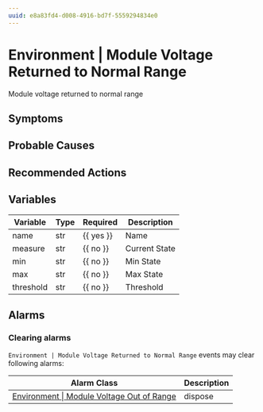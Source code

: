 ```yaml
---
uuid: e8a83fd4-d008-4916-bd7f-5559294834e0
---
```

# Environment | Module Voltage Returned to Normal Range

Module voltage returned to normal range

## Symptoms

## Probable Causes

## Recommended Actions

## Variables

| Variable  | Type | Required  | Description   |
| --------- | ---- | --------- | ------------- |
| name      | str  | {{ yes }} | Name          |
| measure   | str  | {{ no }}  | Current State |
| min       | str  | {{ no }}  | Min State     |
| max       | str  | {{ no }}  | Max State     |
| threshold | str  | {{ no }}  | Threshold     |

## Alarms

### Clearing alarms

`Environment | Module Voltage Returned to Normal Range` events may clear following alarms:

| Alarm Class                                                                                                            | Description |
| ---------------------------------------------------------------------------------------------------------------------- | ----------- |
| [Environment \| Module Voltage Out of Range](../../alarm-classes-reference/environment/module-voltage-out-of-range.md) | dispose     |
